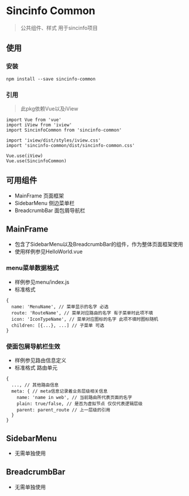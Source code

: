 # Sincinfo Common

> 公共组件、样式 用于sincinfo项目

## 使用
### 安装
```
npm install --save sincinfo-common
```

### 引用
> 此pkg依赖Vue以及iView

```
import Vue from 'vue'
import iView from 'iview'
import SincinfoCommon from 'sincinfo-common'

import 'iview/dist/styles/iview.css'
import 'sincinfo-common/dist/sincinfo-common.css'

Vue.use(iView)
Vue.use(SincinfoCommon)
```

## 可用组件
- MainFrame 页面框架
- SidebarMenu 侧边菜单栏
- BreadcrumbBar 面包屑导航栏

## MainFrame
- 包含了SidebarMenu以及BreadcrumbBar的组件，作为整体页面框架使用
- 使用样例参见HelloWorld.vue

### menu菜单数据格式
- 样例参见menu/index.js
- 标准格式
```
{
  name: 'MenuName', // 菜单显示的名字 必选
  route: 'RouteName', // 菜单对应路由的名字 有子菜单时此项不填
  icon: 'IconTypeName', // 菜单对应图标的名字 此项不填时图标随机
  children: [{...}, ...] // 子菜单 可选
}
```

### 使面包屑导航栏生效
- 样例参见路由信息定义
- 标准格式 路由单元
```
{
  ..., // 其他路由信息
  meta: { // meta信息记录着业务层级相关信息
    name: 'name in web', // 当前路由所代表页面的名字
    plain: true/false, // 是否为虚拟节点 仅仅代表逻辑层级
    parent: parent_route // 上一层级的引用
  }
}
```

## SidebarMenu
- 无需单独使用

## BreadcrumbBar
- 无需单独使用
